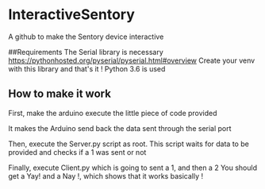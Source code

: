 # InteractiveSentory
A github to make the Sentory device interactive

##Requirements
The Serial library is necessary https://pythonhosted.org/pyserial/pyserial.html#overview
Create your venv with this library and that's it !
Python 3.6 is used

## How to make it work
First, make the arduino execute the little piece of code provided
    
It makes the Arduino send back the data sent through the serial port
    
Then, execute the Server.py script as root. This script waits for data to be provided and checks if a 1 was sent or not

Finally, execute Client.py which is going to sent a 1, and then a 2
You should get a Yay! and a Nay !, which shows that it works basically !

